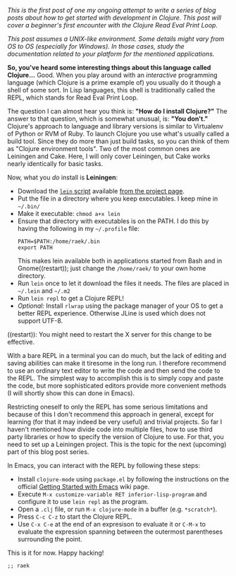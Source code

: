 <em>This is the first post of one my ongoing attempt to write a series
of blog posts about how to get started with development in
Clojure. This post will cover a beginner's first encounter with the
Clojure Read Eval Print Loop.</em>

<em>This post assumes a UNIX-like environment. Some details might vary
from OS to OS (especially for Windows). In those cases, study the
documentation</em><em> related to your platform </em><em> for the
mentioned applications.  </em>

<strong>So, you've heard some interesting things about this language
called Clojure...</strong> Good. When you play around with an
<em>interactive</em> programming language (which Clojure is a prime
example of) you usually do it though a shell of some sort. In Lisp
languages, this shell is traditionally called the REPL, which stands
for Read Eval Print Loop.

The question I can almost hear you think is: <strong>"How do I install
Clojure?"</strong> The answer to that question, which is somewhat
unusual, is: <strong>"You don't."</strong> Clojure's approach to
language and library versions is similar to Virtualenv of Python or
RVM of Ruby. To launch Clojure you use what's usually called a build
tool. Since they do more than just build tasks, so you can think of
them as "Clojure environment tools". Two of the most common ones are
Leiningen and Cake. Here, I will only cover Leiningen, but Cake works
nearly identically for basic tasks.

Now, what you <em>do</em> install is <strong>Leiningen</strong>:

<ul>
	<li>Download the <a href="https://github.com/technomancy/leiningen/raw/stable/bin/lein"><code>lein</code> script</a> available <a href="https://github.com/technomancy/leiningen">from the project page</a>.</li>
	<li>Put the file in a directory where you keep executables. I keep mine in <code>~/.bin/</code></li>
	<li>Make it executable: <code>chmod a+x lein</code></li>
	<li>Ensure that directory with executables is on the PATH. I do this by having the following in my <code>~/.profile</code> file:
<pre><code>PATH=$PATH:/home/raek/.bin
export PATH</code></pre>
This makes lein available both in applications started from Bash and in Gnome((restart)); just change the <code>/home/raek/</code> to your own home directory.</li>
	<li>Run <code>lein</code> once to let it download the files it needs. The files are placed in <code>~/.lein</code> and <code>~/.m2</code></li>
	<li>Run <code>lein repl</code> to get a Clojure REPL!</li>
	<li><em>Optional:</em> Install <code>rlwrap</code> using the package manager of your OS to get a better REPL experience. Otherwise JLine is used which does not support UTF-8.</li>
</ul>

((restart)): You might need to restart the X server for this change to be effective.

With a bare REPL in a terminal you can do much, but the lack of
editing and saving abilities can make it tiresome in the long run. I
therefore recommend to use an ordinary text editor to write the code
and then send the code to the REPL. The simplest way to accomplish
this is to simply copy and paste the code, but more sophisticated
editors provide more convenient methods (I will shortly show this can
done in Emacs).

Restricting oneself to only the REPL has some serious limitations and
because of this I don't recommend this approach in general, except for
learning (for that it may indeed be very useful) and trivial
projects. So far I haven't mentioned how divide code into multiple
files, how to use third party libraries or how to specify the version
of Clojure to use. For that, you need to set up a Leiningen
project. This is the topic for the next (upcoming) part of this blog
post series.

In Emacs, you can interact with the REPL by following these steps:

<ul>
	<li>Install <code>clojure-mode</code> using <code>package.el</code> by following the instructions on the official <a href="http://dev.clojure.org/display/doc/Getting+Started+with+Emacs">Getting Started with Emacs</a> wiki page.</li>
	<li>Execute <code>M-x customize-variable RET inferior-lisp-program</code> and configure it to use <code>lein repl</code> as the program.</li>
	<li>Open a <code>.clj</code> file, or run <code>M-x clojure-mode</code> in a buffer (e.g. <code>*scratch*</code>).</li>
	<li>Press <code>C-c C-z</code> to start the Clojure REPL.</li>
	<li>Use <code>C-x C-e</code> at the end of an expresison to evaluate it or <code>C-M-x</code> to evaluate the expression spanning between the outermost parentheses surrounding the point.</li>
</ul>

This is it for now. Happy hacking!

`;; raek`
